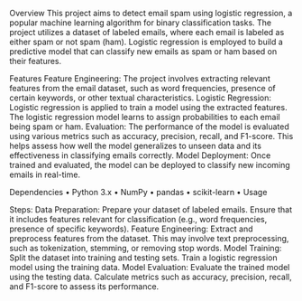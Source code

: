 Overview
This project aims to detect email spam using logistic regression, a popular machine learning algorithm for binary classification tasks. The project utilizes a dataset of labeled emails, where each email is labeled as either spam or not spam (ham). Logistic regression is employed to build a predictive model that can classify new emails as spam or ham based on their features.

Features
Feature Engineering: The project involves extracting relevant features from the email dataset, such as word frequencies, presence of certain keywords, or other textual characteristics.
Logistic Regression: Logistic regression is applied to train a model using the extracted features. The logistic regression model learns to assign probabilities to each email being spam or ham.
Evaluation: The performance of the model is evaluated using various metrics such as accuracy, precision, recall, and F1-score. This helps assess how well the model generalizes to unseen data and its effectiveness in classifying emails correctly.
Model Deployment: Once trained and evaluated, the model can be deployed to classify new incoming emails in real-time.

Dependencies
•	Python 3.x
•	NumPy
•	pandas
•	scikit-learn
•	Usage

Steps:
Data Preparation: Prepare your dataset of labeled emails. Ensure that it includes features relevant for classification (e.g., word frequencies, presence of specific keywords).
Feature Engineering: Extract and preprocess features from the dataset. This may involve text preprocessing, such as tokenization, stemming, or removing stop words.
Model Training: Split the dataset into training and testing sets. Train a logistic regression model using the training data.
Model Evaluation: Evaluate the trained model using the testing data. Calculate metrics such as accuracy, precision, recall, and F1-score to assess its performance.
